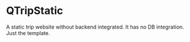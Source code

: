 # QTripStatic
A static trip website without backend integrated.
It has no DB integration. Just the template.

